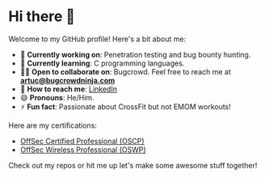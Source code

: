 # Hi there 👋  

Welcome to my GitHub profile! Here's a bit about me:  

- 🔧 **Currently working on**: Penetration testing and bug bounty hunting.  
- 🌱 **Currently learning**: C programming languages.  
- 👯‍♂️ **Open to collaborate on**: Bugcrowd. Feel free to reach me at **artuc@bugcrowdninja.com**  
- 📧 **How to reach me**: [LinkedIn](https://linkedin.com/in/ahmet-artuc)  
- 😄 **Pronouns**: He/Him.  
- ⚡ **Fun fact**: Passionate about CrossFit but not EMOM workouts!  

Here are my certifications:

- [OffSec Certified Professional (OSCP)](https://www.credential.net/648e2de7-553c-44e0-9660-3fd3d7b7b051)
- [OffSec Wireless Professional (OSWP)](https://www.credential.net/60b784e9-2236-469f-ab3d-0c408a0a085d)


Check out my repos or hit me up let's make some awesome stuff together!
